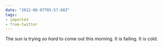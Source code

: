 ```yaml
---
date: "2012-08-07T05:57:08Z"
tags:
- imported
- from-twitter
---
```

The sun is trying *so hard* to come out this morning. It is failing. It is cold.
